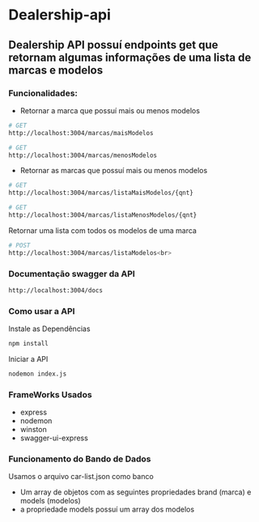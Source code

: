 # Dealership-api

## Dealership API possuí endpoints get que retornam algumas informações de uma lista de marcas e modelos

### Funcionalidades:

- Retornar a marca que possuí mais ou menos modelos<br>
```bash
# GET
http://localhost:3004/marcas/maisModelos
```
```bash
# GET
http://localhost:3004/marcas/menosModelos
```

- Retornar as marcas que possuí mais ou menos modelos<br>
```bash
# GET
http://localhost:3004/marcas/listaMaisModelos/{qnt}
```
```bash
# GET
http://localhost:3004/marcas/listaMenosModelos/{qnt}
```

Retornar uma lista com todos os modelos de uma marca<br>
```bash
# POST
http://localhost:3004/marcas/listaModelos<br>
```

### Documentação swagger da API
```bash
http://localhost:3004/docs
```

### Como usar a API

Instale as Dependências
```bash
npm install
```

Iniciar a API
```bash
nodemon index.js
```

### FrameWorks Usados
- express
- nodemon
- winston
- swagger-ui-express

### Funcionamento do Bando de Dados
Usamos o arquivo car-list.json como banco<br>
- Um array de objetos com as seguintes propriedades brand (marca) e models (modelos)
- a propriedade models possuí um array dos modelos
